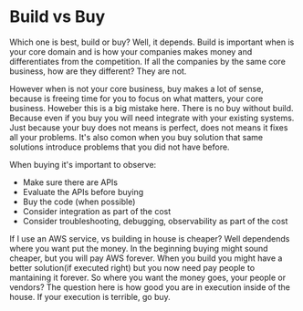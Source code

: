 # Build vs Buy

Which one is best, build or buy? Well, it depends. Build is important when is your core domain and is how your companies makes money and differentiates from the competition. If all the companies by the same core business, how are they different? They are not. 

However when is not your core business, buy makes a lot of sense, because is freeing time for you to focus on what matters, your core business. Howeber this is a big mistake here. There is no buy without build. Because even if you buy you will need integrate with your existing systems. Just because your buy does not means is perfect, does not means it fixes all your problems. It's also comon when you buy solution that same solutions introduce problems that you did not have before. 

When buying it's important to observe:
* Make sure there are APIs
* Evaluate the APIs before buying
* Buy the code (when possible)
* Consider integration as part of the cost
* Consider troubleshooting, debugging, observability as part of the cost

If I use an AWS service, vs building in house is cheaper? Well dependends where you want put the money. In the beginning buying might sound cheaper, but you will pay AWS forever. When you build you might have a better solution(if executed right) but you now need pay people to mantaining it forever. So where you want the money goes, your people or vendors? The question here is how good you are in execution inside of the house. If your execution is terrible, go buy.